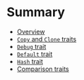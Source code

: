 # Summary

* [Overview](README.md)
* [`Copy` and `Clone` traits](Clone.md)
    <!-- * [`clone_from`](Clone.md#clone-from) -->
    <!-- * [Custom bound](Clone.md#custom-bound) -->
* [`Debug` trait](Debug.md)
    <!-- * [Hiding fields](Debug.md#ignoring-a-field) -->
    <!-- * [Hiding newtypes](Debug.md#hiding-newtypes) -->
    <!-- * [Alternative format function](Debug.md#format-with) -->
    <!-- * [Custom bound](Debug.md#custom-bound) -->
* [`Default` trait](Default.md)
    <!-- * [Default enumeration](Default.md#default-enumeration) -->
    <!-- * [Setting the value of a field](Default.md#setting-the-value-of-a-field) -->
    <!-- * [`new` function](Default.md#new-function) -->
    <!-- * [Custom bound](Default.md#custom-bound) -->
* [`Hash` trait](Hash.md)
    <!-- * [Ignoring fields](Hash.md#ignoring-a-field) -->
    <!-- * [Alternative hash function](Debug.md#hash-with) -->
    <!-- * [Custom bound](Hash.md#custom-bound) -->
* [Comparison traits](cmp.md)
    <!-- * [Note about enumerations](cmp.md#enumerations) -->
    <!-- * [Ignoring fields](cmp.md#ignoring-a-field) -->
    <!-- * [Alternative comparison function](cmp.md#compare-with) -->
    <!-- * [Custom bound](cmp.md#custom-bound) -->
